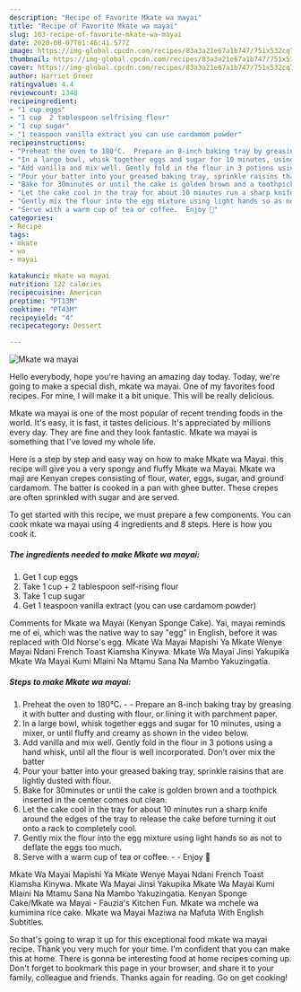 ```yaml
---
description: "Recipe of Favorite Mkate wa mayai"
title: "Recipe of Favorite Mkate wa mayai"
slug: 103-recipe-of-favorite-mkate-wa-mayai
date: 2020-08-07T01:46:41.577Z
image: https://img-global.cpcdn.com/recipes/83a3a21e67a1b747/751x532cq70/mkate-wa-mayai-recipe-main-photo.jpg
thumbnail: https://img-global.cpcdn.com/recipes/83a3a21e67a1b747/751x532cq70/mkate-wa-mayai-recipe-main-photo.jpg
cover: https://img-global.cpcdn.com/recipes/83a3a21e67a1b747/751x532cq70/mkate-wa-mayai-recipe-main-photo.jpg
author: Harriet Greer
ratingvalue: 4.4
reviewcount: 1348
recipeingredient:
- "1 cup eggs"
- "1 cup  2 tablespoon selfrising flour"
- "1 cup sugar"
- "1 teaspoon vanilla extract you can use cardamom powder"
recipeinstructions:
- "Preheat the oven to 180°C.  Prepare an 8-inch baking tray by greasing it with butter and dusting with flour, or lining it with parchment paper."
- "In a large bowl, whisk together eggs and sugar for 10 minutes, using a mixer, or until fluffy and creamy as shown in the video below."
- "Add vanilla and mix well. Gently fold in the flour in 3 potions using a hand whisk, until all the flour is well incorporated. Don’t over mix the batter"
- "Pour your batter into your greased baking tray, sprinkle raisins that are lightly dusted with flour."
- "Bake for 30minutes or until the cake is golden brown and a toothpick inserted in the center comes out clean."
- "Let the cake cool in the tray for about 10 minutes run a sharp knife around the edges of the tray to release the cake before turning it out onto a rack to completely cool."
- "Gently mix the flour into the egg mixture using light hands so as not to deflate the eggs too much."
- "Serve with a warm cup of tea or coffee.  Enjoy 🌹"
categories:
- Recipe
tags:
- mkate
- wa
- mayai

katakunci: mkate wa mayai 
nutrition: 122 calories
recipecuisine: American
preptime: "PT13M"
cooktime: "PT43M"
recipeyield: "4"
recipecategory: Dessert

---
```



![Mkate wa mayai](https://img-global.cpcdn.com/recipes/83a3a21e67a1b747/751x532cq70/mkate-wa-mayai-recipe-main-photo.jpg)

Hello everybody, hope you're having an amazing day today. Today, we're going to make a special dish, mkate wa mayai. One of my favorites food recipes. For mine, I will make it a bit unique. This will be really delicious.

Mkate wa mayai is one of the most popular of recent trending foods in the world. It's easy, it is fast, it tastes delicious. It's appreciated by millions every day. They are fine and they look fantastic. Mkate wa mayai is something that I've loved my whole life.

Here is a step by step and easy way on how to make Mkate wa Mayai. this recipe will give you a very spongy and fluffy Mkate wa Mayai. Mkate wa maji are Kenyan crepes consisting of flour, water, eggs, sugar, and ground cardamom. The batter is cooked in a pan with ghee butter. These crepes are often sprinkled with sugar and are served.


To get started with this recipe, we must prepare a few components. You can cook mkate wa mayai using 4 ingredients and 8 steps. Here is how you cook it.

<!--inarticleads1-->

##### The ingredients needed to make Mkate wa mayai:

1. Get 1 cup eggs
1. Take 1 cup + 2 tablespoon self-rising flour
1. Take 1 cup sugar
1. Get 1 teaspoon vanilla extract (you can use cardamom powder)


Comments for Mkate wa Mayai (Kenyan Sponge Cake). Yai, mayai reminds me of ei, which was the native way to say &#34;egg&#34; in English, before it was replaced with Old Norse&#39;s egg. Mkate Wa Mayai Mapishi Ya Mkate Wenye Mayai Ndani French Toast Kiamsha Kinywa. Mkate Wa Mayai Jinsi Yakupika Mkate Wa Mayai Kumi Mlaini Na Mtamu Sana Na Mambo Yakuzingatia. 

<!--inarticleads2-->

##### Steps to make Mkate wa mayai:

1. Preheat the oven to 180°C. -  - Prepare an 8-inch baking tray by greasing it with butter and dusting with flour, or lining it with parchment paper.
1. In a large bowl, whisk together eggs and sugar for 10 minutes, using a mixer, or until fluffy and creamy as shown in the video below.
1. Add vanilla and mix well. Gently fold in the flour in 3 potions using a hand whisk, until all the flour is well incorporated. Don’t over mix the batter
1. Pour your batter into your greased baking tray, sprinkle raisins that are lightly dusted with flour.
1. Bake for 30minutes or until the cake is golden brown and a toothpick inserted in the center comes out clean.
1. Let the cake cool in the tray for about 10 minutes run a sharp knife around the edges of the tray to release the cake before turning it out onto a rack to completely cool.
1. Gently mix the flour into the egg mixture using light hands so as not to deflate the eggs too much.
1. Serve with a warm cup of tea or coffee. -  - Enjoy 🌹


Mkate Wa Mayai Mapishi Ya Mkate Wenye Mayai Ndani French Toast Kiamsha Kinywa. Mkate Wa Mayai Jinsi Yakupika Mkate Wa Mayai Kumi Mlaini Na Mtamu Sana Na Mambo Yakuzingatia. Kenyan Sponge Cake/Mkate wa Mayai - Fauzia&#39;s Kitchen Fun. Mkate wa mchele wa kumimina rice cake. Mkate wa Mayai Maziwa na Mafuta With English Subtitles. 

So that's going to wrap it up for this exceptional food mkate wa mayai recipe. Thank you very much for your time. I'm confident that you can make this at home. There is gonna be interesting food at home recipes coming up. Don't forget to bookmark this page in your browser, and share it to your family, colleague and friends. Thanks again for reading. Go on get cooking!
